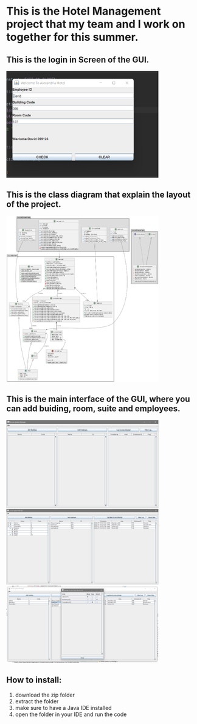 # This is the Hotel Management project that my team and I work on together for this summer.

## This is the login in Screen of the GUI.
<img src="Screenshot_2022-07-10_173243.png" width="400">

## This is the class diagram that explain the layout of the project.
<img src="unknown.png" width="400">

## This is the main interface of the GUI, where you can add buiding, room, suite and employees. 
<img src="unknown1.png" width="400">

<img src="unknown2.png" width="400">

<img src="unknown3.png" width="400">

## How to install:
1. download the zip folder
2. extract the folder
3. make sure to have a Java IDE installed
4. open the folder in your IDE and run the code




